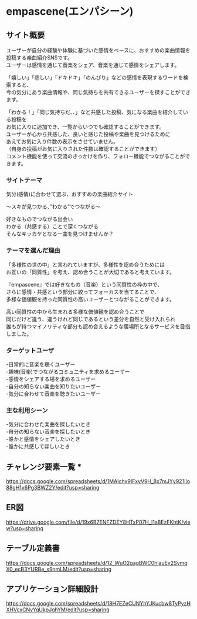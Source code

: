 # empascene(エンパシーン)

## サイト概要  
ユーザーが自分の経験や体験に基づいた感情をベースに、おすすめの楽曲情報を投稿する楽曲紹介SNSです。  
ユーザーは感情を通じて音楽をシェア、音楽を通じて感情をシェアします。  
  
「嬉しい」「悲しい」「ドキドキ」「のんびり」などの感情を表現するワードを検索すると、  
今の気分にあう楽曲情報や、同じ気持ちを共有できるユーザーを探すことができます。    
  
「わかる！」「同じ気持ちだ、、」など共感した投稿、気になる楽曲を紹介している投稿を  
お気に入りに追加でき、一覧からいつでも確認することができます。  
ユーザーが心から共感した、良いと感じた投稿や楽曲を見つけるために  
あえてお気に入り件数の表示をさせていません。  
（自身の投稿がお気に入りされた件数は確認することができます）  
コメント機能を使って交流のきっかけを作り、フォロー機能でつながることができます。    
  
### サイトテーマ  
気分(感情)に合わせて選ぶ、おすすめの楽曲紹介サイト  

〜スキが見つかる、”わかる”でつながる〜  

好きなものでつながる出会い  
わかる（共感する）ことで深くつながる  
そんなキッカケとなる一曲を見つけませんか？  

### テーマを選んだ理由  
「多様性の世の中」と言われていますが、多様性を認め合うためには  
お互いの「同質性」を考え、認め合うことが大切であると考えています。  

『empascene』では好きなもの（音楽）という同質性の枠の中で、  
さらに感情・共感という部分に絞ってフォーカスを当てることで、  
多様な価値観を持った同質性の高いユーザーとつながることができます。  

高い同質性の中から生まれる多様な価値観を認め合うことで  
同じだけど違う、違うけれど同じであるという差分を自然と受け入れられ  
誰もが持つマイノリティな部分も認め合えるような居場所となるサービスを目指しました。  

### ターゲットユーザ  
-日常的に音楽を聴くユーザー  
-趣味(音楽)でつながるコミュニティを求めるユーザー  
-感情をシェアする場を求めるユーザー  
-自分の知らない楽曲を知りたいユーザー  
-気分に合わせて音楽を聴きたいユーザー  

### 主な利用シーン  
-気分に合わせた楽曲を探したいとき  
-自分の知らない音楽を探したいとき  
-誰かと感情をシェアしたいとき  
-誰かに共感してほしいとき  


## チャレンジ要素一覧 *  
https://docs.google.com/spreadsheets/d/1MAIchx9IFxyV9H_8x7mJYy921IIo88gH1v6Pg3BWZ2Y/edit?usp=sharing

## ER図  
https://drive.google.com/file/d/19x6B7ENFZDEY8HTxP07H_I1a8EzFKhtK/view?usp=sharing

## テーブル定義書  
https://docs.google.com/spreadsheets/d/12_WuO2gagBWC0hlauEv2SvmqX0_ecB3YURBe_s9nmLM/edit?usp=sharing

## アプリケーション詳細設計  
https://docs.google.com/spreadsheets/d/18H7EZeCUNYhYJKucbw8TyPyzHXHVcxCNvYqUkpJghYM/edit?usp=sharing
